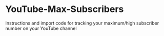 # YouTube-Max-Subscribers
Instructions and import code for tracking your maximum/high subscriber number on your YouTube channel

